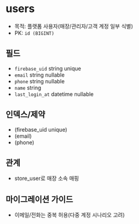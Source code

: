 # users

- 목적: 플랫폼 사용자(매장/관리자/고객 계정 일부 식별)
- PK: `id (BIGINT)`

## 필드
- `firebase_uid` string unique
- `email` string nullable
- `phone` string nullable
- `name` string
- `last_login_at` datetime nullable

## 인덱스/제약
- (firebase_uid unique)
- (email)
- (phone)

## 관계
- store_user로 매장 소속 매핑

## 마이그레이션 가이드
- 이메일/전화는 중복 허용(다중 계정 시나리오 고려)

